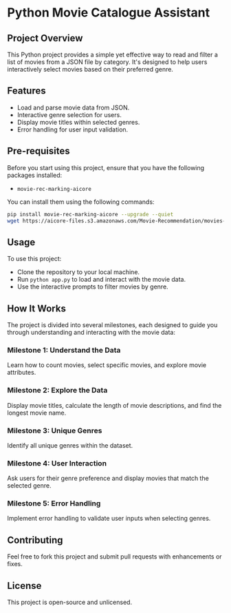 # Python Movie Catalogue Assistant

## Project Overview
This Python project provides a simple yet effective way to read and filter a list of movies from a JSON file by category. It's designed to help users interactively select movies based on their preferred genre.

## Features
- Load and parse movie data from JSON.
- Interactive genre selection for users.
- Display movie titles within selected genres.
- Error handling for user input validation.

## Pre-requisites
Before you start using this project, ensure that you have the following packages installed:
- `movie-rec-marking-aicore`

You can install them using the following commands:
```bash
pip install movie-rec-marking-aicore --upgrade --quiet
wget https://aicore-files.s3.amazonaws.com/Movie-Recommendation/movies-head.json --quiet
```

## Usage
To use this project:

- Clone the repository to your local machine.
- Run `python app.py` to load and interact with the movie data.
- Use the interactive prompts to filter movies by genre.

## How It Works
The project is divided into several milestones, each designed to guide you through understanding and interacting with the movie data:

### Milestone 1: Understand the Data
Learn how to count movies, select specific movies, and explore movie attributes.

### Milestone 2: Explore the Data
Display movie titles, calculate the length of movie descriptions, and find the longest movie name.

### Milestone 3: Unique Genres
Identify all unique genres within the dataset.

### Milestone 4: User Interaction
Ask users for their genre preference and display movies that match the selected genre.

### Milestone 5: Error Handling
Implement error handling to validate user inputs when selecting genres.

## Contributing
Feel free to fork this project and submit pull requests with enhancements or fixes.

## License
This project is open-source and unlicensed.
